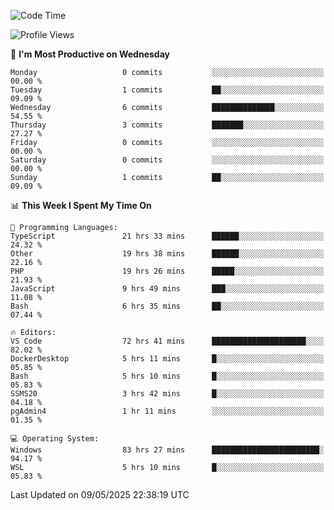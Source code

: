 <!--START_SECTION:waka-->
![Code Time](http://img.shields.io/badge/Code%20Time-4%2C925%20hrs%2043%20mins-blue)

![Profile Views](http://img.shields.io/badge/Profile%20Views-0-blue)

📅 **I'm Most Productive on Wednesday** 

```text
Monday                   0 commits           ░░░░░░░░░░░░░░░░░░░░░░░░░   00.00 % 
Tuesday                  1 commits           ██░░░░░░░░░░░░░░░░░░░░░░░   09.09 % 
Wednesday                6 commits           ██████████████░░░░░░░░░░░   54.55 % 
Thursday                 3 commits           ███████░░░░░░░░░░░░░░░░░░   27.27 % 
Friday                   0 commits           ░░░░░░░░░░░░░░░░░░░░░░░░░   00.00 % 
Saturday                 0 commits           ░░░░░░░░░░░░░░░░░░░░░░░░░   00.00 % 
Sunday                   1 commits           ██░░░░░░░░░░░░░░░░░░░░░░░   09.09 % 
```


📊 **This Week I Spent My Time On** 

```text
💬 Programming Languages: 
TypeScript               21 hrs 33 mins      ██████░░░░░░░░░░░░░░░░░░░   24.32 % 
Other                    19 hrs 38 mins      ██████░░░░░░░░░░░░░░░░░░░   22.16 % 
PHP                      19 hrs 26 mins      █████░░░░░░░░░░░░░░░░░░░░   21.93 % 
JavaScript               9 hrs 49 mins       ███░░░░░░░░░░░░░░░░░░░░░░   11.08 % 
Bash                     6 hrs 35 mins       ██░░░░░░░░░░░░░░░░░░░░░░░   07.44 % 

🔥 Editors: 
VS Code                  72 hrs 41 mins      █████████████████████░░░░   82.02 % 
DockerDesktop            5 hrs 11 mins       █░░░░░░░░░░░░░░░░░░░░░░░░   05.85 % 
Bash                     5 hrs 10 mins       █░░░░░░░░░░░░░░░░░░░░░░░░   05.83 % 
SSMS20                   3 hrs 42 mins       █░░░░░░░░░░░░░░░░░░░░░░░░   04.18 % 
pgAdmin4                 1 hr 11 mins        ░░░░░░░░░░░░░░░░░░░░░░░░░   01.35 % 

💻 Operating System: 
Windows                  83 hrs 27 mins      ████████████████████████░   94.17 % 
WSL                      5 hrs 10 mins       █░░░░░░░░░░░░░░░░░░░░░░░░   05.83 % 
```


 Last Updated on 09/05/2025 22:38:19 UTC
<!--END_SECTION:waka-->
